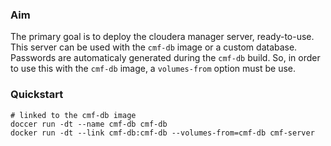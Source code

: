 ### Aim
The primary goal is to deploy the cloudera manager server, ready-to-use. This server can be used with the `cmf-db` image or a custom database.
Passwords are automaticaly generated during the `cmf-db` build. So, in order to use this with the `cmf-db` image, a `volumes-from` option must be use.

### Quickstart
```
# linked to the cmf-db image
doccer run -dt --name cmf-db cmf-db
docker run -dt --link cmf-db:cmf-db --volumes-from=cmf-db cmf-server
```
